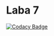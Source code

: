 # Laba 7
  
[![Codacy Badge](https://api.codacy.com/project/badge/Grade/f8c9f24ca7474682adf5684afe5e05d2)](https://www.codacy.com/app/polikk/laba7?utm_source=github.com&amp;utm_medium=referral&amp;utm_content=polikk/laba7&amp;utm_campaign=Badge_Grade)
